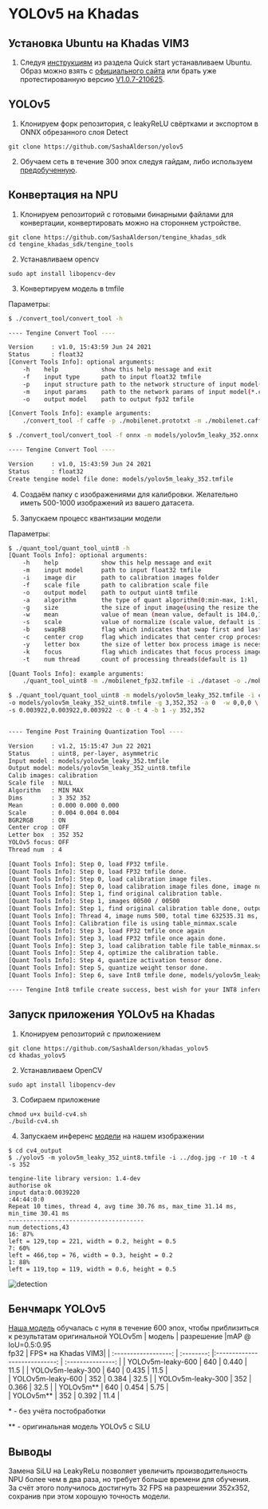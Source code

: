 # YOLOv5 на Khadas
## Установка Ubuntu на Khadas VIM3
1. Следуя [инструкциям](https://docs.khadas.com/linux/vim3/index.html) из раздела Quick start устанавливаем Ubuntu. Образ можно взять с [официального сайта](https://docs.khadas.com/linux/firmware/Vim3UbuntuFirmware.html) или брать уже 
протестированную версию [V1.0.7-210625](https://drive.google.com/drive/folders/1FUXloO80ecwliYHQxfVgwSeL5ceh2Hhl?usp=sharing).
## YOLOv5
1. Клонируем форк репозитория, с leakyReLU свёртками и экспортом в ONNX обрезанного слоя Detect
```
git clone https://github.com/SashaAlderson/yolov5
```
2. Обучаем сеть в течение 300 эпох следуя гайдам, либо используем [предобученную](https://drive.google.com/drive/folders/1wlErIkcGLRwXylHBNNuMXS2gnXjkixCY?usp=sharing).
## Конвертация на NPU
1. Клонируем репозиторий с готовыми бинарными файлами для конвертации, конвертировать можно на стороннем устройстве.
```
git clone https://github.com/SashaAlderson/tengine_khadas_sdk
cd tengine_khadas_sdk/tengine_tools
```
2. Устанавливаем opencv
```
sudo apt install libopencv-dev
```
3. Конвертируем модель в tmfile

  Параметры: 
```bash
$ ./convert_tool/convert_tool -h

---- Tengine Convert Tool ---- 

Version     : v1.0, 15:43:59 Jun 24 2021
Status      : float32
[Convert Tools Info]: optional arguments:
	-h    help            show this help message and exit
	-f    input type      path to input float32 tmfile
	-p    input structure path to the network structure of input model(*.prototxt, *.symbol, *.cfg, *.pdmodel)
	-m    input params    path to the network params of input model(*.caffemodel, *.params, *.weight, *.pb, *.onnx, *.tflite, *.pdiparams)
	-o    output model    path to output fp32 tmfile

[Convert Tools Info]: example arguments:
	./convert_tool -f caffe -p ./mobilenet.prototxt -m ./mobilenet.caffemodel -o ./mobilenet.tmfile
```
```bash
$ ./convert_tool/convert_tool -f onnx -m models/yolov5m_leaky_352.onnx -o models/yolov5m_leaky_352.tmfile

---- Tengine Convert Tool ---- 

Version     : v1.0, 15:43:59 Jun 24 2021
Status      : float32
Create tengine model file done: models/yolov5m_leaky_352.tmfile
```
4. Создаём папку с изображениями для калибровки. Желательно иметь 500-1000 изображений из вашего датасета.

5. Запускаем процесс квантизации модели

  Параметры:
```bash
$ ./quant_tool/quant_tool_uint8 -h
[Quant Tools Info]: optional arguments:
	-h    help            show this help message and exit
	-m    input model     path to input float32 tmfile
	-i    image dir       path to calibration images folder
	-f    scale file      path to calibration scale file
	-o    output model    path to output uint8 tmfile
	-a    algorithm       the type of quant algorithm(0:min-max, 1:kl, default is 0)
	-g    size            the size of input image(using the resize the original image,default is 3,224,224)
	-w    mean            value of mean (mean value, default is 104.0,117.0,123.0)
	-s    scale           value of normalize (scale value, default is 1.0,1.0,1.0)
	-b    swapRB          flag which indicates that swap first and last channels in 3-channel image is necessary(0:OFF, 1:ON, default is 1)
	-c    center crop     flag which indicates that center crop process image is necessary(0:OFF, 1:ON, default is 0)
	-y    letter box      the size of letter box process image is necessary([rows, cols], default is [0, 0])
	-k    focus           flag which indicates that focus process image is necessary(maybe using for YOLOv5, 0:OFF, 1:ON, default is 0)
	-t    num thread      count of processing threads(default is 1)

[Quant Tools Info]: example arguments:
	./quant_tool_uint8 -m ./mobilenet_fp32.tmfile -i ./dataset -o ./mobilenet_uint8.tmfile -g 3,224,224 -w 104.007,116.669,122.679 -s 0.017,0.017,0.017

```
```bash
$ ./quant_tool/quant_tool_uint8 -m models/yolov5m_leaky_352.tmfile -i calibration \
-o models/yolov5m_leaky_352_uint8.tmfile -g 3,352,352 -a 0  -w 0,0,0 \
-s 0.003922,0.003922,0.003922 -c 0 -t 4 -b 1 -y 352,352


---- Tengine Post Training Quantization Tool ---- 

Version     : v1.2, 15:15:47 Jun 22 2021
Status      : uint8, per-layer, asymmetric
Input model : models/yolov5m_leaky_352.tmfile
Output model: models/yolov5m_leaky_352_uint8.tmfile
Calib images: calibration
Scale file  : NULL
Algorithm   : MIN MAX
Dims        : 3 352 352
Mean        : 0.000 0.000 0.000
Scale       : 0.004 0.004 0.004
BGR2RGB     : ON
Center crop : OFF
Letter box  : 352 352
YOLOv5 focus: OFF
Thread num  : 4

[Quant Tools Info]: Step 0, load FP32 tmfile.
[Quant Tools Info]: Step 0, load FP32 tmfile done.
[Quant Tools Info]: Step 0, load calibration image files.
[Quant Tools Info]: Step 0, load calibration image files done, image num is 500.
[Quant Tools Info]: Step 1, find original calibration table.
[Quant Tools Info]: Step 1, images 00500 / 00500
[Quant Tools Info]: Step 1, find original calibration table done, output ./table_minmax.scale
[Quant Tools Info]: Thread 4, image nums 500, total time 632535.31 ms, avg time 1265.07 ms
[Quant Tools Info]: Calibration file is using table_minmax.scale
[Quant Tools Info]: Step 3, load FP32 tmfile once again
[Quant Tools Info]: Step 3, load FP32 tmfile once again done.
[Quant Tools Info]: Step 3, load calibration table file table_minmax.scale.
[Quant Tools Info]: Step 4, optimize the calibration table.
[Quant Tools Info]: Step 4, quantize activation tensor done.
[Quant Tools Info]: Step 5, quantize weight tensor done.
[Quant Tools Info]: Step 6, save Int8 tmfile done, models/yolov5m_leaky_352_uint8.tmfile

---- Tengine Int8 tmfile create success, best wish for your INT8 inference has a low accuracy loss...\(^0^)/ ----

```
## Запуск приложения YOLOv5 на Khadas
1. Клонируем репозиторий с приложением
```
git clone https://github.com/SashaAlderson/khadas_yolov5
cd khadas_yolov5
```
2. Устанавливаем OpenCV
```
sudo apt install libopencv-dev
```
3. Собираем приложение
```
chmod u+x build-cv4.sh 
./build-cv4.sh
```
4. Запускаем инференс [модели](https://drive.google.com/drive/folders/1wlErIkcGLRwXylHBNNuMXS2gnXjkixCY?usp=sharing) на нашем изображении
```
$ cd cv4_output
$ ./yolov5 -m yolov5m_leaky_352_uint8.tmfile -i ../dog.jpg -r 10 -t 4 -s 352

tengine-lite library version: 1.4-dev
authorise ok
input data:0.0039220
:44:44:0:0
Repeat 10 times, thread 4, avg time 30.76 ms, max_time 31.14 ms, min_time 30.41 ms
--------------------------------------
num_detections,43
16: 87%
left = 129,top = 221, width = 0.2, height = 0.5
7: 60%
left = 466,top = 76, width = 0.3, height = 0.2
1: 88%
left = 119,top = 119, width = 0.6, height = 0.5
```
![detection](https://user-images.githubusercontent.com/84590713/162187388-c371b63c-27ec-4fdd-a18f-644d1e368dba.jpg)

## Бенчмарк YOLOv5
[Наша модель](https://drive.google.com/drive/folders/1wlErIkcGLRwXylHBNNuMXS2gnXjkixCY?usp=sharing) обучалась с нуля в течение 600 эпох, чтобы приблизиться к результатам оригинальной YOLOv5m
|        модель        | разрешение |mAP @<br>IoU=0.5:0.95<br>fp32  | FPS* на Khadas VIM3| 
| :------------------: | :--------: |:----------------------------: |  :---------------: | 
|   YOLOv5m-leaky-600  |    640     |           0.440               |       11.5         | 
|   YOLOv5m-leaky-300  |    640     |           0.435               |       11.5         |     
|   YOLOv5m-leaky-600  |    352     |           0.384               |       32.5         |
|   YOLOv5m-leaky-300  |    352     |           0.366               |       32.5         | 
|   YOLOv5m**          |    640     |           0.454               |       5.75         |                          
|   YOLOv5m**          |    352     |           0.392               |       11.4         | 

\*  - без учёта постобработки

\** - оригинальная модель YOLOv5 с SiLU
## Выводы
Замена SiLU на LeakyReLu позволяет увеличить производительность NPU более чем в два раза, но требует больше времени для обучения. За счёт этого получилось достигнуть 32 FPS на разрешении 352х352, сохранив при этом хорошую точность модели.

